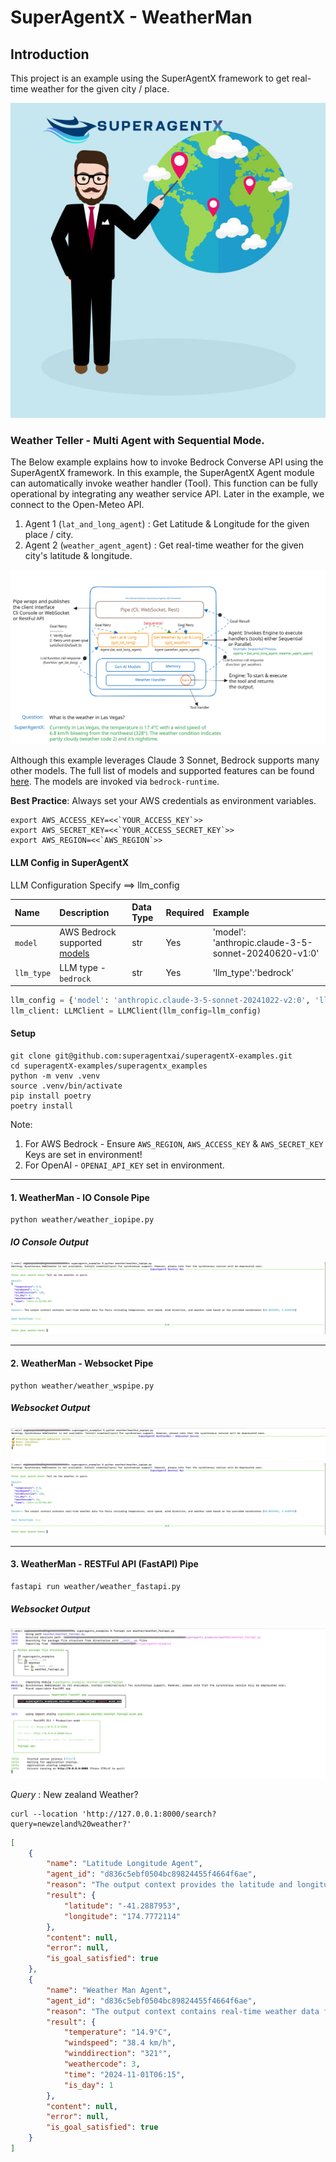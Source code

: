 # SuperAgentX - WeatherMan

## Introduction
This project is an example using the SuperAgentX framework to get real-time weather for the given city / place.

![](./assets/weather_man.png)

### Weather Teller - Multi Agent with Sequential Mode.

The Below example explains how to invoke Bedrock Converse API using the SuperAgentX framework.
In this example, the SuperAgentX Agent module can automatically invoke weather handler (Tool). This function can be fully operational by integrating any weather service API. 
Later in the example, we connect to the Open-Meteo API.

1. Agent 1 (`lat_and_long_agent`) : Get Latitude & Longitude for the given place / city.
2. Agent 2 (`weather_agent_agent`) : Get real-time weather for the given city's latitude & longitude.

![](./assets/superagentX-Example-Weather.svg)

Although this example leverages Claude 3 Sonnet, Bedrock supports many other models. The full list of models and supported features can be found [here](https://docs.aws.amazon.com/bedrock/latest/userguide/conversation-inference.html). The models are invoked via `bedrock-runtime`.


**Best Practice**: Always set your AWS credentials as environment variables.

```
export AWS_ACCESS_KEY=<<`YOUR_ACCESS_KEY`>>
export AWS_SECRET_KEY=<<`YOUR_ACCESS_SECRET_KEY`>>
export AWS_REGION=<<`AWS_REGION`>>
```

#### LLM Config in SuperAgentX

LLM Configuration Specify ==> llm_config

| Name       | Description                                                                                                      | Data Type | Required | Example                                              |
|:-----------|:-----------------------------------------------------------------------------------------------------------------|:----------|:---------|:-----------------------------------------------------|
| `model`    | AWS Bedrock supported [models](https://docs.aws.amazon.com/bedrock/latest/userguide/conversation-inference.html) | str       | Yes      | 'model': 'anthropic.claude-3-5-sonnet-20240620-v1:0' |
| `llm_type` | LLM type - `bedrock`                                                                                             | str       | Yes      | 'llm_type':'bedrock'                                 |


```python
llm_config = {'model': 'anthropic.claude-3-5-sonnet-20241022-v2:0', 'llm_type':'bedrock'}
llm_client: LLMClient = LLMClient(llm_config=llm_config)

```

#### Setup

```shell
git clone git@github.com:superagentxai/superagentX-examples.git
cd superagentX-examples/superagentx_examples
python -m venv .venv
source .venv/bin/activate
pip install poetry
poetry install
```

Note: 

1. For AWS Bedrock - Ensure `AWS_REGION`, `AWS_ACCESS_KEY` & `AWS_SECRET_KEY` Keys are set in environment!
2. For OpenAI -  `OPENAI_API_KEY` set in environment.

---------------------------------------
#### 1. WeatherMan - IO Console Pipe
```shell
python weather/weather_iopipe.py
```

##### IO Console Output
![](./assets/Weather_IOConsole_Result.png)

---------------------------------------

#### 2. WeatherMan - Websocket Pipe
```shell
python weather/weather_wspipe.py
```

##### Websocket Output
![](./assets/Weather_Websocket_Run_Command.png)
![](./assets/Weather_IOConsole_Result.png)

---------------------------------------

#### 3. WeatherMan - RESTFul API (FastAPI) Pipe
```shell
fastapi run weather/weather_fastapi.py
```
##### Websocket Output
![](./assets/Weather_FastAPI_Run_Command.png)

_Query_ : New zealand Weather?

```shell
curl --location 'http://127.0.0.1:8000/search?query=newzeland%20weather?'
```

```json
[
    {
        "name": "Latitude Longitude Agent",
        "agent_id": "d836c5ebf0504bc89824455f4664f6ae",
        "reason": "The output context provides the latitude and longitude coordinates for New Zealand (specifically Wellington, its capital), which directly satisfies the goal of getting coordinates for the given place.",
        "result": {
            "latitude": "-41.2887953",
            "longitude": "174.7772114"
        },
        "content": null,
        "error": null,
        "is_goal_satisfied": true
    },
    {
        "name": "Weather Man Agent",
        "agent_id": "d836c5ebf0504bc89824455f4664f6ae",
        "reason": "The output context contains real-time weather data for New Zealand including temperature, wind speed, direction, and weather code based on the provided coordinates (latitude: -41.5000831, longitude: 172.8344077)",
        "result": {
            "temperature": "14.9°C",
            "windspeed": "38.4 km/h",
            "winddirection": "321°",
            "weathercode": 3,
            "time": "2024-11-01T06:15",
            "is_day": 1
        },
        "content": null,
        "error": null,
        "is_goal_satisfied": true
    }
]
```
